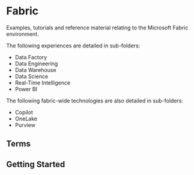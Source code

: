 # Fabric
Examples, tutorials and reference material relating to the Microsoft Fabric environment.

The following experiences are detailed in sub-folders:
- Data Factory
- Data Engineering
- Data Warehouse
- Data Science
- Real-Time Intelligence
- Power BI

The following fabric-wide technologies are also detailed in sub-folders:
- Copilot
- OneLake
- Purview

## Terms


## Getting Started

